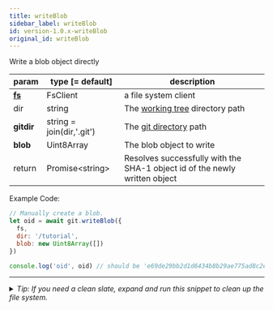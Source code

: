 ```yaml
---
title: writeBlob
sidebar_label: writeBlob
id: version-1.0.x-writeBlob
original_id: writeBlob
---
```


Write a blob object directly

| param          | type [= default]          | description                                                                |
| -------------- | ------------------------- | -------------------------------------------------------------------------- |
| [**fs**](./fs) | FsClient                  | a file system client                                                       |
| dir            | string                    | The [working tree](dir-vs-gitdir.md) directory path                        |
| **gitdir**     | string = join(dir,'.git') | The [git directory](dir-vs-gitdir.md) path                                 |
| **blob**       | Uint8Array                | The blob object to write                                                   |
| return         | Promise\<string\>         | Resolves successfully with the SHA-1 object id of the newly written object |

Example Code:

```js live
// Manually create a blob.
let oid = await git.writeBlob({
  fs,
  dir: '/tutorial',
  blob: new Uint8Array([])
})

console.log('oid', oid) // should be 'e69de29bb2d1d6434b8b29ae775ad8c2e48c5391'
```


---

<details>
<summary><i>Tip: If you need a clean slate, expand and run this snippet to clean up the file system.</i></summary>

```js live
window.fs = new LightningFS('fs', { wipe: true })
window.pfs = window.fs.promises
console.log('done')
```
</details>

<script>
(function rewriteEditLink() {
  const el = document.querySelector('a.edit-page-link.button');
  if (el) {
    el.href = 'https://github.com/isomorphic-git/isomorphic-git/edit/master/src/api/writeBlob.js';
  }
})();
</script>